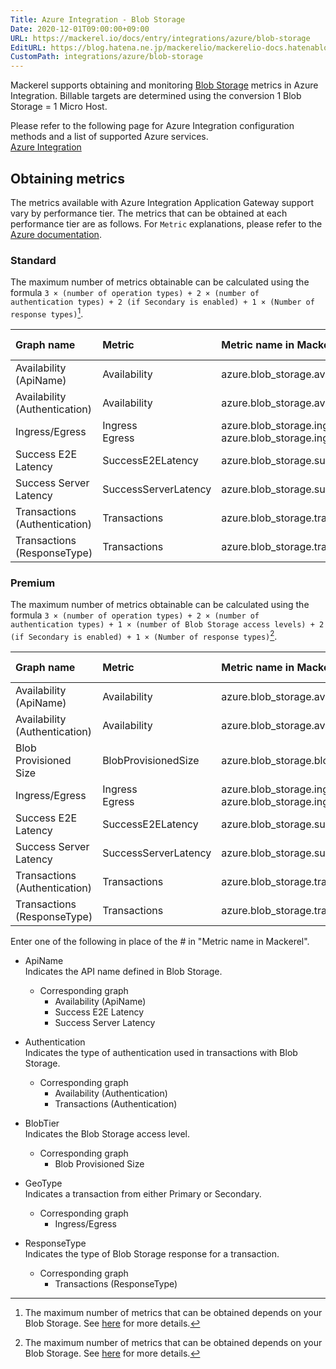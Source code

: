 ```yaml
---
Title: Azure Integration - Blob Storage
Date: 2020-12-01T09:00:00+09:00
URL: https://mackerel.io/docs/entry/integrations/azure/blob-storage
EditURL: https://blog.hatena.ne.jp/mackerelio/mackerelio-docs.hatenablog.mackerel.io/atom/entry/26006613686651436
CustomPath: integrations/azure/blob-storage
---
```


Mackerel supports obtaining and monitoring <a href="https://azure.microsoft.com/en-us/services/storage/blobs/" target="_blank">Blob Storage</a> metrics in Azure Integration. Billable targets are determined using the conversion 1 Blob Storage = 1 Micro Host.

Please refer to the following page for Azure Integration configuration methods and a list of supported Azure services.<br>
<a href="https://mackerel.io/docs/entry/integrations/azure">Azure Integration</a>

## Obtaining metrics
The metrics available with Azure Integration Application Gateway support vary by performance tier. The metrics that can be obtained at each performance tier are as follows. For `Metric` explanations, please refer to the <a href="https://docs.microsoft.com/en-us/azure/storage/blobs/monitor-blob-storage-reference" target="_blank">Azure documentation</a>.

### Standard
The maximum number of metrics obtainable can be calculated using the formula `3 × (number of operation types) + 2 × (number of authentication types) + 2 (if Secondary is enabled) + 1 × (Number of response types)`[^1].

|Graph name|Metric|Metric name in Mackerel|Unit|Aggregation Type|
|:---|:---|:---|:---|:---|
|Availability (ApiName)|Availability|azure.blob_storage.availability_apiname.#.percent|percentage|Average|
|Availability (Authentication)|Availability|azure.blob_storage.availability_authentication.#.percent|percentage|Average|
|Ingress/Egress|Ingress<br>Egress|azure.blob_storage.ingress_egress.#.ingress<br>azure.blob_storage.ingress_egress.#.egress|bytes|Total|
|Success E2E Latency|SuccessE2ELatency|azure.blob_storage.success_e2e_latency.#.milliseconds|float|Average|
|Success Server Latency|SuccessServerLatency|azure.blob_storage.success_server_latency.#.milliseconds|float|Average|
|Transactions (Authentication)|Transactions|azure.blob_storage.transactions_authentication.#.count|integer|Total|
|Transactions (ResponseType)|Transactions|azure.blob_storage.transactions_responsetype.#.count|integer|Total|

### Premium
The maximum number of metrics obtainable can be calculated using the formula `3 × (number of operation types) + 2 × (number of authentication types) + 1 × (number of Blob Storage access levels) + 2 (if Secondary is enabled) + 1 × (Number of response types)`[^1].

|Graph name|Metric|Metric name in Mackerel|Unit|Aggregation Type|
|:---|:---|:---|:---|:---|
|Availability (ApiName)|Availability|azure.blob_storage.availability_apiname.#.percent|percentage|Average|
|Availability (Authentication)|Availability|azure.blob_storage.availability_authentication.#.percent|percentage|Average|
|Blob Provisioned Size|BlobProvisionedSize|azure.blob_storage.blob_provisioned_size.#.bytes|bytes|Average|
|Ingress/Egress|Ingress<br>Egress|azure.blob_storage.ingress_egress.#.ingress<br>azure.blob_storage.ingress_egress.#.egress|bytes|Total|
|Success E2E Latency|SuccessE2ELatency|azure.blob_storage.success_e2e_latency.#.milliseconds|float|Average|
|Success Server Latency|SuccessServerLatency|azure.blob_storage.success_server_latency.#.milliseconds|float|Average|
|Transactions (Authentication)|Transactions|azure.blob_storage.transactions_authentication.#.count|integer|Total|
|Transactions (ResponseType)|Transactions|azure.blob_storage.transactions_responsetype.#.count|integer|Total|

Enter one of the following in place of the # in "Metric name in Mackerel".

  - ApiName<br>
  Indicates the API name defined in Blob Storage.
    - Corresponding graph
      - Availability (ApiName)
      - Success E2E Latency
      - Success Server Latency
  
  - Authentication<br>
  Indicates the type of authentication used in transactions with Blob Storage.
    - Corresponding graph
      - Availability (Authentication)
      - Transactions (Authentication)
  
  - BlobTier<br>
  Indicates the Blob Storage access level.
    - Corresponding graph
      - Blob Provisioned Size
  
  - GeoType<br>
  Indicates a transaction from either Primary or Secondary.
    - Corresponding graph
      - Ingress/Egress
  
  - ResponseType<br>
  Indicates the type of Blob Storage response for a transaction.
    - Corresponding graph
      - Transactions (ResponseType)

[^1]: The maximum number of metrics that can be obtained depends on your Blob Storage. See [here](https://docs.microsoft.com/en-us/azure/storage/blobs/monitor-blob-storage-reference#metrics-dimensions) for more details.

